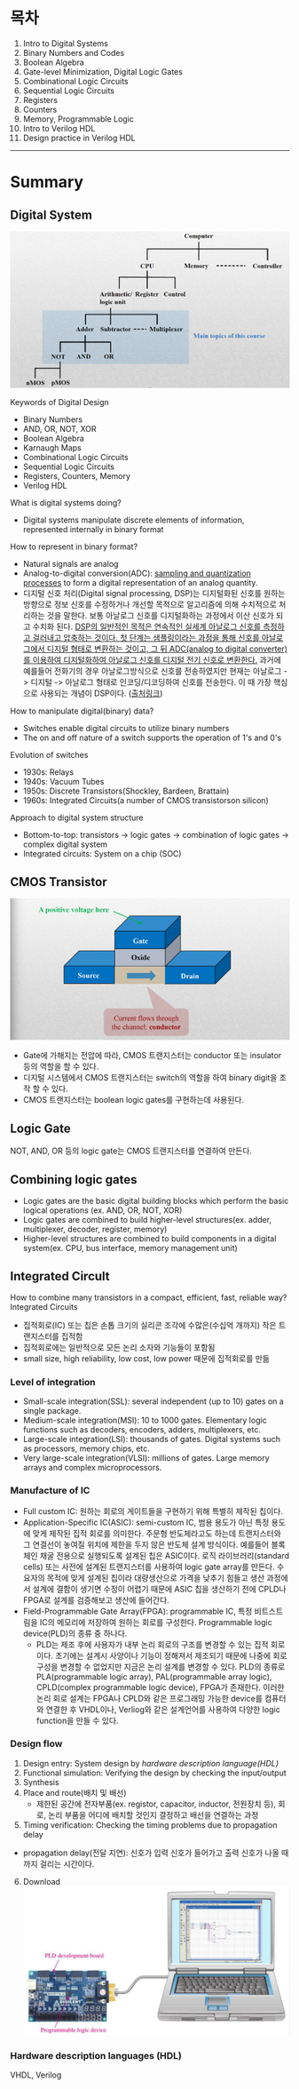 # 목차
1. Intro to Digital Systems
2. Binary Numbers and Codes
3. Boolean Algebra
4. Gate-level Minimization, Digital Logic Gates
5. Combinational Logic Circuits
6. Sequential Logic Circuits
7. Registers
8. Counters
9. Memory, Programmable Logic
10. Intro to Verilog HDL
11. Design practice in Verilog HDL

---

# Summary
## Digital System
![](images/1.png)

Keywords of Digital Design
- Binary Numbers
- AND, OR, NOT, XOR
- Boolean Algebra
- Karnaugh Maps
- Combinational Logic Circuits
- Sequential Logic Circuits
- Registers, Counters, Memory
- Verilog HDL

What is digital systems doing?
- Digital systems manipulate discrete elements of information, represented internally in binary format

How to represent in binary format?
- Natural signals are analog
- Analog-to-digital conversion(ADC): <u>sampling and quantization processes</u> to form a digital representation of an analog quantity.
- 디지털 신호 처리(Digital signal processing, DSP)는 디지털화된 신호를 원하는 방향으로 정보 신호를 수정하거나 개선할 목적으로 알고리즘에 의해 수치적으로 처리하는 것을 말한다. 보통 아날로그 신호를 디지털화하는 과정에서 이산 신호가 되고 수치화 된다. <u>DSP의 일반적인 목적은 연속적인 실세계 아날로그 신호를 측정하고 걸러내고 압축하는 것이다. 첫 단계는 샘플링이라는 과정을 통해 신호를 아날로그에서 디지털 형태로 변환하는 것이고, 그 뒤 ADC(analog to digital converter)를 이용하여 디지털화하여 아날로그 신호를 디지털 전기 신호로 변환한다.</u> 과거에 예를들어 전화기의 경우 아날로그방식으로 신호를 전송하였지만 현재는 아날로그 -> 디지털 -> 아날로그 형태로 인코딩/디코딩하여 신호를 전송한다. 이 때 가장 핵심으로 사용되는 개념이 DSP이다. ([출처링크](https://ko.wikipedia.org/wiki/%EB%94%94%EC%A7%80%ED%84%B8_%EC%8B%A0%ED%98%B8_%EC%B2%98%EB%A6%AC]))

How to manipulate digital(binary) data?
- Switches enable digital circuits to utilize binary numbers
- The on and off nature of a switch supports the operation of 1's and 0's

Evolution of switches
- 1930s: Relays
- 1940s: Vacuum Tubes
- 1950s: Discrete Transistors(Shockley, Bardeen, Brattain)
- 1960s: Integrated Circuits(a number of CMOS transistorson silicon)

Approach to digital system structure
- Bottom-to-top: transistors -> logic gates -> combination of logic gates -> complex digital system
- Integrated circuits: System on a chip (SOC)

## CMOS Transistor
![](images/2.png)
- Gate에 가해지는 전압에 따라, CMOS 트랜지스터는 conductor 또는 insulator 등의 역할을 할 수 있다. 
- 디지털 시스템에서 CMOS 트랜지스터는 switch의 역할을 하여 binary digit을 조작 할 수 있다.
- CMOS 트랜지스터는 boolean logic gates를 구현하는데 사용된다.

## Logic Gate
NOT, AND, OR 등의 logic gate는 CMOS 트랜지스터를 연결하여 만든다.

## Combining logic gates
- Logic gates are the basic digital building blocks which perform the basic logical operations (ex. AND, OR, NOT, XOR)
- Logic gates are combined to build higher-level structures(ex. adder, multiplexer, decoder, register, memory)
- Higher-level structures are combined to build components in a digital system(ex. CPU, bus interface, memory management unit)

## Integrated Circult
How to combine many transistors in a compact, efficient, fast, reliable way?  Integrated Circuits
- 집적회로(IC) 또는 칩은 손톱 크기의 실리콘 조각에 수많은(수십억 개까지) 작은 트랜지스터를 집적함
- 집적회로에는 일반적으로 모든 논리 소자와 기능들이 포함됨
- small size, high reliability, low cost, low power 때문에 집적회로를 만듦

### Level of integration
- Small-scale integration(SSL): several independent (up to 10) gates on a single package.
- Medium-scale integration(MSI): 10 to 1000 gates. Elementary logic functions such as decoders, encoders, adders, multiplexers, etc.
- Large-scale integration(LSI): thousands of gates. Digital systems such as processors, memory chips, etc.
- Very large-scale integration(VLSI): millions of gates. Large memory arrays and complex microprocessors.

### Manufacture of IC
- Full custom IC: 원하는 회로의 게이트들을 구현하기 위해 특별히 제작된 칩이다.
- Application-Specific IC(ASIC): semi-custom IC, 범용 용도가 아닌 특정 용도에 맞게 제작된 집적 회로를 의미한다. 주문형 반도체라고도 하는데 트랜지스터와 그 연결선이 놓여질 위치에 제한을 두지 않은 반도체 설계 방식이다. 예를들어 블록체인 채굴 전용으로 실행되도록 설계된 칩은 ASIC이다. 로직 라이브러리(standard cells) 또는 사전에 설계된 트랜지스터를 사용하여 logic gate array를 만든다. 수요자의 목적에 맞게 설계된 칩이라 대량생산으로 가격을 낮추기 힘들고 생산 과정에서 설계에 결함이 생기면 수정이 어렵기 때문에 ASIC 칩을 생산하기 전에 CPLD나 FPGA로 설계를 검증해보고 생산에 들어간다.
- Field-Programmable Gate Array(FPGA): programmable IC, 특정 비트스트림을 IC의 메모리에 저장하여 원하는 회로를 구성한다. Programmable logic device(PLD)의 종류 중 하나다. 
  - PLD는 제조 후에 사용자가 내부 논리 회로의 구조를 변경할 수 있는 집적 회로이다. 초기에는 설계시 사양이나 기능이 정해져서 제조되기 때문에 나중에 회로 구성을 변경할 수 없었지만 지금은 논리 설계를 변경할 수 있다. PLD의 종류로 PLA(programmable logic array), PAL(programmable array logic), CPLD(complex programmable logic device), FPGA가 존재한다. 이러한 논리 회로 설계는 FPGA나 CPLD와 같은 프로그래밍 가능한 device를 컴퓨터와 연결한 후 VHDL이나, Verliog와 같은 설계언어를 사용하여 다양한 logic function을 만들 수 있다.

### Design flow
1. Design entry: System design by _hardware description language(HDL)_
2. Functional simulation: Verifying the design by checking the input/output
3. Synthesis
4. Place and route(배치 및 배선)
    - 제한된 공간에 전자부품(ex. registor, capacitor, inductor, 전원장치 등), 회로, 논리 부품을 어디에 배치할 것인지 결정하고 배선을 연결하는 과정
5. Timing verification: Checking the timing problems due to propagation delay
  - propagation delay(전달 지연): 신호가 입력 신호가 들어가고 출력 신호가 나올 때까지 걸리는 시간이다.
6. Download
  ![](images/3.png)

### Hardware description languages (HDL)
VHDL, Verilog
